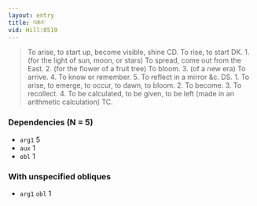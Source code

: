 ```yaml
---
layout: entry
title: འཆར་
vid: Hill:0519
---
```

> To arise, to start up, become visible, shine CD\. To rise, to start DK\. 1\. (for the light of sun, moon, or stars) To spread, come out from the East\. 2\. (for the flower of a fruit tree) To bloom\. 3\. (of a new era) To arrive\. 4\. To know or remember\. 5\. To reflect in a mirror &c\. DS\. 1\. To arise, to emerge, to occur, to dawn, to bloom\. 2\. To become\. 3\. To recollect\. 4\. To be calculated, to be given, to be left (made in an arithmetic calculation) TC\.


### Dependencies (N = 5)
* `arg1` 5
* `aux` 1
* `obl` 1


### With unspecified obliques
* `arg1` `obl` 1
